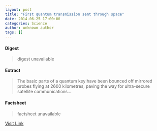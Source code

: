 ```yaml
---
layout: post
title: "First quantum transmission sent through space"
date: 2014-06-25 17:00:00
categories: Science
author: unknown author
tags: []
---
```



#### Digest
>digest unavailable

#### Extract
>The basic parts of a quantum key have been bounced off mirrored probes flying at 2600 kilometres, paving the way for ultra-secure satellite communications...

#### Factsheet
>factsheet unavailable

[Visit Link](http://feeds.newscientist.com/c/749/f/10896/s/3bdfc336/l/0L0Snewscientist0N0Carticle0Cmg222297530B50A0A0Efirst0Equantum0Etransmission0Esent0Ethrough0Espace0Bhtml0Dcmpid0FRSS0QNSNS0Q20A120EGLOBAL0Qmagcontents/story01.htm)


